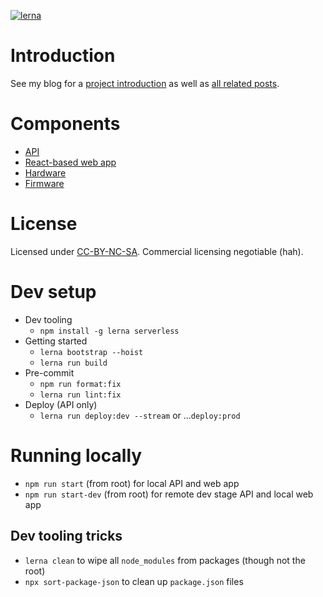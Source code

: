 [![lerna](https://img.shields.io/badge/maintained%20with-lerna-cc00ff.svg)](https://lerna.js.org/)

# Introduction

See my blog for a [project introduction](https://www.grumpycorp.com/posts/warm-and-fuzzy/intro/)
as well as [all related posts](https://www.grumpycorp.com/tags/posts/warm-and-fuzzy).

# Components

- [API](api/README.md)
- [React-based web app](webapp/README.md)
- [Hardware](hardware/README.md)
- [Firmware](firmware/README.md)

# License

Licensed under [CC-BY-NC-SA](LICENSE.md). Commercial licensing negotiable (hah).

# Dev setup

- Dev tooling
  - `npm install -g lerna serverless`
- Getting started
  - `lerna bootstrap --hoist`
  - `lerna run build`
- Pre-commit
  - `npm run format:fix`
  - `lerna run lint:fix`
- Deploy (API only)
  - `lerna run deploy:dev --stream` or ...`deploy:prod`

# Running locally

- `npm run start` (from root) for local API and web app
- `npm run start-dev` (from root) for remote dev stage API and local web app

## Dev tooling tricks

- `lerna clean` to wipe all `node_modules` from packages (though not the root)
- `npx sort-package-json` to clean up `package.json` files
